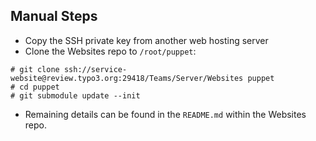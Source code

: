 Manual Steps
------------

- Copy the SSH private key from another web hosting server
- Clone the Websites repo to `/root/puppet`:

```
# git clone ssh://service-website@review.typo3.org:29418/Teams/Server/Websites puppet
# cd puppet
# git submodule update --init
```

- Remaining details can be found in the `README.md` within the Websites repo.